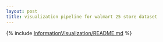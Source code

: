 ```yaml
---
layout: post
title: visualization pipeline for walmart 25 store dataset
---
```


{% include [InformationVisualization/README.md](https://github.com/JagjeetSunghera/InformationVisualization/blob/main/README.md) %}
